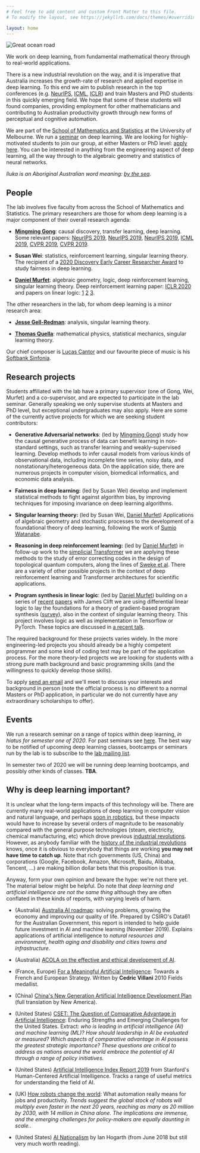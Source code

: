 ```yaml
---
# Feel free to add content and custom Front Matter to this file.
# To modify the layout, see https://jekyllrb.com/docs/themes/#overriding-theme-defaults

layout: home
---
```


![Great ocean road](https://outbackfree.imgix.net/content/tours/Grayline/Great_Ocean_Road/064OK_IMGP0415-X2.jpg?w=1740&h=980&fit=crop&crop=center&auto=format)

We work on deep learning, from fundamental mathematical theory through to real-world applications. 

There is a new industrial revolution on the way, and it is imperative that Australia increases the growth-rate of research and applied expertise in deep learning. To this end we aim to publish research in the top conferences (e.g. [NeurIPS](https://nips.cc/), [ICML](https://icml.cc/), [ICLR](https://iclr.cc/)) and train Masters and PhD students in this quickly emerging field. We hope that some of these students will found companies, providing employment for other mathematicians and contributing to Australian productivity growth through new forms of perceptual and cognitive automation.

We are part of the [School of Mathematics and Statistics](https://ms.unimelb.edu.au/home) at the University of Melbourne. We run a [seminar](http://therisingsea.org/post/seminar-ch/) on deep learning. We are looking for highly-motivated students to join our group, at either Masters or PhD level: [apply here](mailto:d.murfet@unimelb.edu.au). You can be interested in anything from the engineering aspect of deep learning, all the way through to the algebraic geometry and statistics of neural networks.

*Iluka is an Aboriginal Australian word meaning: [by the sea](https://www.gnb.nsw.gov.au/place_naming/placename_search/extract?id=MackXtrXan).*

## People

The lab involves five faculty from across the School of Mathematics and Statistics. The primary researchers are those for whom deep learning is a major component of their overall research agenda:

* **[Mingming Gong](https://mingming-gong.github.io/)**: causal discovery, transfer learning, deep learning. Some relevant papers: [NeurIPS 2019](https://arxiv.org/abs/1907.02690), [NeurIPS 2019](https://papers.nips.cc/paper/8912-likelihood-free-overcomplete-ica-and-applications-in-causal-discovery.pdf), [NeurIPS 2019](https://papers.nips.cc/paper/9506-specific-and-shared-causal-relation-modeling-and-mechanism-based-clustering.pdf), [ICML 2019](http://proceedings.mlr.press/v97/huang19g/huang19g.pdf), [CVPR 2019](https://arxiv.org/abs/1809.05852), [CVPR 2019](https://arxiv.org/pdf/1904.01870.pdf).

* **Susan Wei**: statistics, reinforcement learning, singular learning theory. The recipient of a [2020 Discovery Early Career Researcher Award](https://dataportal.arc.gov.au/NCGP/Web/Grant/Grant/DE200101253) to study fairness in deep learning.

* **[Daniel Murfet](http://therisingsea.org/)**: algebraic geometry, logic, deep reinforcement learning, singular learning theory. Deep reinforcement learning paper: [ICLR 2020](https://openreview.net/forum?id=rkecJ6VFvr) and papers on linear logic: [1](https://arxiv.org/abs/1407.2650) [2](https://arxiv.org/abs/1805.10770) [3](https://arxiv.org/abs/1805.11813).

The other researchers in the lab, for whom deep learning is a minor research area:

* **[Jesse Gell-Redman](https://sites.google.com/site/jessegellredman/)**: analysis, singular learning theory.

* **[Thomas Quella](https://researchers.ms.unimelb.edu.au/~tquella@unimelb/#home)**: mathematical physics, statistical mechanics, singular learning theory.

Our chief composer is [Lucas Cantor](https://www.lucascantormusic.com/) and our favourite piece of music is his [Softbank Sinfonia](https://www.lucascantormusic.com/softbanksinfonia).

## Research projects

Students affiliated with the lab have a primary supervisor (one of Gong, Wei, Murfet) and a co-supervisor, and are expected to participate in the lab seminar. Generally speaking we only supervise students at Masters and PhD level, but exceptional undergraduates may also apply. Here are some of the currently active projects for which we are seeking student contributors:

* **Generative Adversarial networks**: (led by [Mingming Gong](https://mingming-gong.github.io/)) study how the causal generative process of data can benefit learning in non-standard settings, such as transfer learning and weakly-supervised learning. Develop methods to infer causal models from various kinds of observational data, including incomplete time series, noisy data, and nonstationary/heterogeneous data. On the application side, there are numerous projects in computer vision, biomedical informatics, and economic data analysis.

* **Fairness in deep learning:** (led by Susan Wei) develop and implement statistical methods to fight against algorithm bias, by improving techniques for imposing invariance on deep learning algorithms.

* **Singular learning theory:** (led by Susan Wei, [Daniel Murfet](http://therisingsea.org/)) Applications of algebraic geometry and stochastic processes to the development of a foundational theory of deep learning, following the work of [Sumio Watanabe](http://watanabe-www.math.dis.titech.ac.jp/users/swatanab/singular-learning-theory.html).

* **Reasoning in deep reinforcement learning:** (led by [Daniel Murfet](http://therisingsea.org/)) in follow-up work to the [simplicial Transformer](https://openreview.net/forum?id=rkecJ6VFvr) we are applying these methods to the study of error correcting codes in the design of topological quantum computers, along the lines of [Sweke et al](https://arxiv.org/abs/1810.07207). There are a variety of other possible projects in the context of deep reinforcement learning and Transformer architectures for scientific applications.

* **Program synthesis in linear logic**: (led by [Daniel Murfet](http://therisingsea.org/)) building on a series of [recent](https://arxiv.org/abs/1805.10770) [papers](https://arxiv.org/abs/1805.11813) with James Clift we are using differential linear logic to lay the foundations for a theory of gradient-based program synthesis ([survey](https://gist.github.com/dmurfet/688af9d4413cbb9a13ca5d50b28ddcbc)), also in the context of singular learning theory. This project involves logic as well as implementation in Tensorflow or PyTorch. These topics are discussed in [a recent talk](https://youtu.be/IW4LjjAWrO4).

The required background for these projects varies widely. In the more engineering-led projects you should already be a highly competent programmer and some kind of coding test may be part of the application process. For the more theory-led projects we are looking for students with a strong pure math background and basic programming skills (and the willingness to quickly develop those skills).

To apply [send an email](mailto:d.murfet@unimelb.edu.au) and we'll meet to discuss your interests and background in person (note the official process is no different to a normal Masters or PhD application, in particular we do not currently have any extraordinary scholarships to offer).

## Events

We run a research seminar on a range of topics within deep learning, *in hiatus for semester one of 2020*. For past seminars see [here](seminar). The best way to be notified of upcoming deep learning classes, bootcamps or seminars run by the lab is to subscribe to the [lab mailing list](https://tinyletter.com/ilukalab). 

In semester two of 2020 we will be running deep learning bootcamps, and possibly other kinds of classes. **TBA**.

## Why is deep learning important?

It is unclear what the long-term impacts of this technology will be. There are currently many real-world applications of deep learning in computer vision and natural language, and perhaps [soon in robotics](https://covariant.ai/), but these impacts would have to increase by several orders of magnitude to be reasonably compared with the general purpose technologies (steam, electricity, chemical manufacturing, etc) which drove previous [industrial revolutions](https://www.brookings.edu/blog/brown-center-chalkboard/2017/04/11/surfing-the-4th-industrial-revolution-artificial-intelligence-and-the-liberal-arts/). However, as anybody familiar with the [history of the industrial revolutions](https://industrialrevolutionspod.com/) knows, once it is obvious to everybody that things are working **you may not have time to catch up**. Note that rich governments (US, China) and corporations (Google, Facebook, Amazon, Microsoft, Baidu, Alibaba, Tencent, ...) are making billion dollar bets that this proposition is true. 

Anyway, form your own opinion and beware the hype: we're not there yet. The material below might be helpful. Do note that *deep learning and artificial intelligence are not the same thing* although they are often conflated in these kinds of reports, with varying levels of harm.

* (Australia) [Australia AI roadmap](https://data61.csiro.au/en/Our-Research/Our-Work/AI-Roadmap?featured=6EDF11D88EED4B6794F2FBDFD65766B2&utm_source=AI_Roadmap_Twitter_AI_Domains&utm_medium=Twitter_post&utm_campaign=AI_Roadmap_Twitter_AI_Domains&utm_term=Twitter_AI_Domains_post&utm_content=AI_Roadmap&featured=6EDF11D88EED4B6794F2FBDFD65766B2&utm_source=AI_Roadmap_Twitter_AI_Domains&utm_medium=Twitter_post&utm_campaign=AI_Roadmap_Twitter_AI_Domains&utm_term=Twitter_AI_Domains_post&utm_content=AI_Roadmap): solving problems, growing the economy and improving our quality of life. Prepared by CSIRO's Data61 for the Australian Government, this report is intended to help guide future investment in AI and machine learning (November 2019). Explains applications of artificial intelligence to *natural resources and environment, health aging and disability and cities towns and infrastructure*.

* (Australia) [ACOLA on the effective and ethical development of AI](https://acola.org/hs4-artificial-intelligence-australia/).

* (France, Europe) [For a Meaningful Artificial Intelligence](https://ec.europa.eu/knowledge4policy/publication/meaningful-artificial-intelligence-towards-french-european-strategy_en): Towards a French and European Strategy. Written by **Cedric Villani** 2010 Fields medallist.

* (China) [China's New Generation Artificial Intelligence Development Plan](https://www.newamerica.org/cybersecurity-initiative/digichina/blog/full-translation-chinas-new-generation-artificial-intelligence-development-plan-2017/) (full translation by New America).

* (United States) [CSET: The Question of Comparative Advantage in Artificial Intelligence](https://cset.georgetown.edu/wp-content/uploads/CSET-The-Question-of-Comparative-Advantage-in-Artificial-Intelligence-1.pdf): Enduring Strengths and Emerging
Challenges for the United States. Extract: *who is leading in artificial intelligence (AI) and machine learning (ML)? How should
leadership in AI be evaluated or measured? Which aspects of comparative
advantage in AI possess the greatest strategic importance? These questions are
critical to address as nations around the world embrace the potential of AI through a
range of policy initiatives.*

* (United States) [Artificial Intelligence Index Report 2019](https://hai.stanford.edu/ai-index/2019) from Stanford's Human-Centered Artificial Intelligence. Tracks a range of useful metrics for understanding the field of AI.

* (UK) [How robots change the world](http://resources.oxfordeconomics.com/how-robots-change-the-world): What automation really means for jobs and productivity. *Trends suggest the global stock of robots will multiply even faster in the next 20 years, reaching as many as 20 million by 2030, with 14 million in China alone. The implications are immense, and the emerging challenges for policy-makers are equally daunting in scale.*.

* (United States) [AI Nationalism](https://www.ianhogarth.com/blog/2018/6/13/ai-nationalism) by Ian Hogarth (from June 2018 but still very much worth reading).
